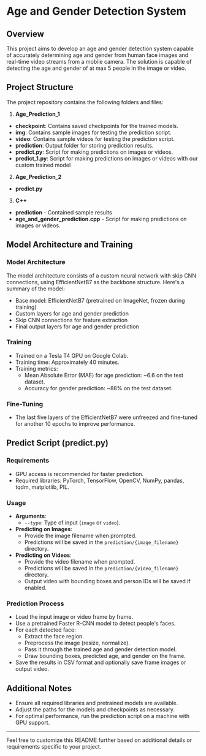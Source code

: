 # Age and Gender Detection System

## Overview
This project aims to develop an age and gender detection system capable of accurately determining age and gender from human face images and real-time video streams from a mobile camera. The solution is capable of detecting the age and gender of at max 5 people in the image or video.

## Project Structure

The project repository contains the following folders and files:

1. **Age_Prediction_1**
- **checkpoint**: Contains saved checkpoints for the trained models.
- **img**: Contains sample images for testing the prediction script.
- **video**: Contains sample videos for testing the prediction script.
- **prediction**: Output folder for storing prediction results.
- **predict.py**: Script for making predictions on images or videos.
- **predict_1.py**: Script for making predictions on images or videos with our custom trained model

2. **Age_Prediction_2**
- **predict.py**

3. **C++**
- **prediction** - Contained sample results
- **age_and_gender_prediction.cpp** - Script for making predictions on images or videos.

## Model Architecture and Training

### Model Architecture
The model architecture consists of a custom neural network with skip CNN connections, using EfficientNetB7 as the backbone structure. Here's a summary of the model:

- Base model: EfficientNetB7 (pretrained on ImageNet, frozen during training)
- Custom layers for age and gender prediction
- Skip CNN connections for feature extraction
- Final output layers for age and gender prediction

### Training
- Trained on a Tesla T4 GPU on Google Colab.
- Training time: Approximately 40 minutes.
- Training metrics:
  - Mean Absolute Error (MAE) for age prediction: ~6.6 on the test dataset.
  - Accuracy for gender prediction: ~88% on the test dataset.

### Fine-Tuning
- The last five layers of the EfficientNetB7 were unfreezed and fine-tuned for another 10 epochs to improve performance.

## Predict Script (predict.py)

### Requirements
- GPU access is recommended for faster prediction.
- Required libraries: PyTorch, TensorFlow, OpenCV, NumPy, pandas, tqdm, matplotlib, PIL.

### Usage
- **Arguments**:
  - `--type`: Type of input (`image` or `video`).
- **Predicting on Images**:
  - Provide the image filename when prompted.
  - Predictions will be saved in the `prediction/{image_filename}` directory.
- **Predicting on Videos**:
  - Provide the video filename when prompted.
  - Predictions will be saved in the `prediction/{video_filename}` directory.
  - Output video with bounding boxes and person IDs will be saved if enabled.

### Prediction Process
- Load the input image or video frame by frame.
- Use a pretrained Faster R-CNN model to detect people's faces.
- For each detected face:
  - Extract the face region.
  - Preprocess the image (resize, normalize).
  - Pass it through the trained age and gender detection model.
  - Draw bounding boxes, predicted age, and gender on the frame.
- Save the results in CSV format and optionally save frame images or output video.

## Additional Notes
- Ensure all required libraries and pretrained models are available.
- Adjust the paths for the models and checkpoints as necessary.
- For optimal performance, run the prediction script on a machine with GPU support.

---

Feel free to customize this README further based on additional details or requirements specific to your project.
